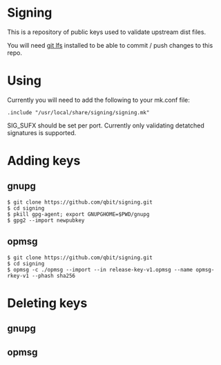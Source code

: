 # Signing

This is  a repository of public keys used to validate upstream dist files.

You will need [git lfs](https://git-lfs.github.com/) installed to be able to commit / push changes to this repo.


# Using

Currently you will need to add the following to your mk.conf file:

```
.include "/usr/local/share/signing/signing.mk"
```

SIG_SUFX should be set per port. Currently only validating detatched
signatures is supported.

# Adding keys

## gnupg

```
$ git clone https://github.com/qbit/signing.git
$ cd signing
$ pkill gpg-agent; export GNUPGHOME=$PWD/gnupg
$ gpg2 --import newpubkey
```

## opmsg

```
$ git clone https://github.com/qbit/signing.git
$ cd signing
$ opmsg -c ./opmsg --import --in release-key-v1.opmsg --name opmsg-rkey-v1 --phash sha256
```

# Deleting keys

## gnupg
## opmsg
